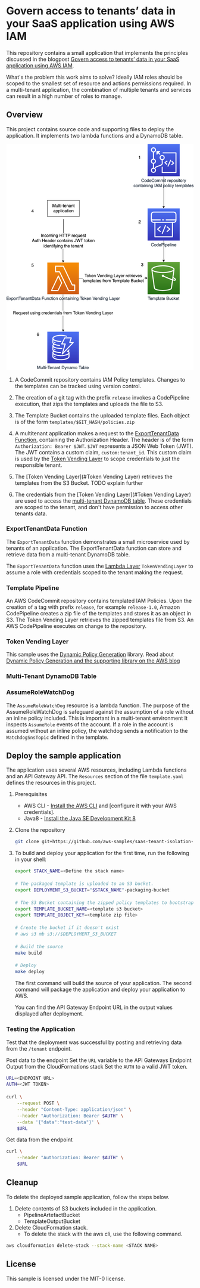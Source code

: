 # Govern access to tenants’ data in your SaaS application using AWS IAM

This repository contains a small application that implements the principles discussed in the blogpost [Govern access to tenants’ data in your SaaS application using AWS IAM]().

What's the problem this work aims to solve? 
Ideally IAM roles should be scoped to the smallest set of resource and actions permissions required. 
In a multi-tenant application, the combination of multiple tenants and services can result in a high number of roles to manage.

## Overview

This project contains source code and supporting files to deploy the application. It implements two lambda functions and a DynamoDB table.



![Export Tenant Data Diagram](docs/export-tenant-data.png)

1. A CodeCommit repository contains IAM Policy templates. Changes to the templates can be tracked using version control.

2. The creation of a git tag with the prefix `release` invokes a CodePipeline execution, that zips the templates and uploads the file to S3.

3. The Template Bucket contains the uploaded template files. Each object is of the form `templates/$GIT_HASH/policies.zip`

4. A multitenant application makes a request to the [ExportTenantData Function](#ExportTenantData-Function), containing the Authorization Header. The header is of the form `Authorization: Bearer $JWT`. `$JWT` represents a JSON Web Token (JWT). The JWT contains a custom claim, `custom:tenant_id`. This custom claim is used by the [Token Vending Layer](#Token-Vending-Layer) to scope credentials to just the responsible tenant.

5. The [Token Vending Layer](#Token Vending Layer) retrieves the templates from the S3 Bucket. TODO explain further

6. The credentials from the [Token Vending Layer](#Token Vending Layer) are used to access the [multi-tenant DynamoDB table](#multi-tenant-dynamodb-table). These credentials are scoped to the tenant, and don't have permission to access other tenants data.

### ExportTenantData Function
The `ExportTenantData` function demonstrates a small microservice used by tenants of an application. 
The ExportTenantData function can store and retrieve data from a multi-tenant DynamoDB table.

The `ExportTenantData` function uses the [Lambda Layer](https://docs.aws.amazon.com/lambda/latest/dg/configuration-layers.html) `TokenVendingLayer` to assume a role with credentials scoped to the tenant making the request.


### Template Pipeline

An AWS CodeCommit repository contains templated IAM Policies. 
Upon the creation of a tag with prefix `release`, for example `release-1.0`, Amazon CodePipeline creates a zip file of the templates and stores it as an object in S3. The Token Vending Layer retrieves the zipped templates file from S3.
An AWS CodePipeline executes on change to the repository.


### Token Vending Layer

This sample uses the [Dynamic Policy Generation](https://github.com/aws-samples/aws-saas-factory-dynamic-policy-generation) library. Read about [Dynamic Policy Generation and the supporting library on the AWS blog](https://aws.amazon.com/blogs/apn/isolating-saas-tenants-with-dynamically-generated-iam-policies/)

### Multi-Tenant DynamoDB Table


### AssumeRoleWatchDog

The `AssumeRoleWatchDog` resource is a lambda function. 
The purpose of the AssumeRoleWatchDog is safeguard against the assumption of a role without an inline policy included. 
This is important in a multi-tenant environment
It inspects `AssumeRole` events of the account. If a role in the account is assumed without an inline policy, the watchdog sends a notification to the `WatchdogSnsTopic` defined in the template.

## Deploy the sample application

The application uses several AWS resources, including Lambda functions and an API Gateway API. The `Resources` section of the file `template.yaml` defines the resources in this project.

1. Prerequisites

    - AWS CLI - [Install the AWS CLI](https://docs.aws.amazon.com/cli/latest/userguide/cli-chap-install.html) and [configure it with your AWS credentials].
    - Java8 - [Install the Java SE Development Kit 8](http://www.oracle.com/technetwork/java/javase/downloads/jdk8-downloads-2133151.html)

2.  Clone the repository

    ```bash
    git clone git+https://github.com/aws-samples/saas-tenant-isolation-architecture
    ```

3. 
    To build and deploy your application for the first time, run the following in your shell:

    ```bash
    export STACK_NAME=<Define the stack name>

    # The packaged template is uploaded to an S3 bucket.
    export DEPLOYMENT_S3_BUCKET="$STACK_NAME"-packaging-bucket

    # The S3 Bucket containing the zipped policy templates to bootstrap the CodeCommit repository
    export TEMPLATE_BUCKET_NAME=<template s3 bucket>
    export TEMPLATE_OBJECT_KEY=<template zip file>

    # Create the bucket if it doesn't exist
    # aws s3 mb s3://$DEPLOYMENT_S3_BUCKET

    # Build the source
    make build

    # Deploy
    make deploy
    ```

    The first command will build the source of your application.
    The second command will package the application and deploy your application to AWS.

    You can find the API Gateway Endpoint URL in the output values displayed after deployment.

### Testing the Application

Test that the deployment was successful by posting and retrieving data from the `/tenant` endpoint.


Post data to the endpoint
Set the `URL` variable to the API Gateways Endpoint Output from the CloudFormations stack
Set the `AUTH` to a valid JWT token. 
```bash
URL=<ENDPOINT URL>
AUTH=<JWT TOKEN>

curl \
    --request POST \
    --header "Content-Type: application/json" \
    --header "Authorization: Bearer $AUTH" \
    --data '{"data":"test-data"}' \
    $URL 
```

Get data from the endpoint
```bash
curl \
    --header "Authorization: Bearer $AUTH" \
    $URL
```


## Cleanup

To delete the deployed sample application, follow the steps below.

1. Delete contents of S3 buckets included in the application.
    - PipelineArtefactBucket
    - TemplateOutputBucket
2. Delete CloudFormation stack. 
    - To delete the stack with the aws cli, use the following command.

```bash
aws cloudformation delete-stack --stack-name <STACK NAME>
```

## License

This sample is licensed under the MIT-0 license.
